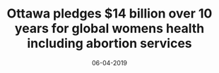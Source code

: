 ---
layout: project
title: 'Ottawa pledges $14 billion over 10 years for global womens health including abortion services'
caption: Women Deliver Conference 2019
description: >
  The CanWaCH team, along with partner organizations, successfully lobby the Canadian Government to achieve investment target at the 2019 Women Deliver Conference in Vancouver, Canada. 

  CanWaCH (The Canadian Partnership for Women and Children's Health) is a partnership of 100 organizations and associates working to ensure more women and children survive and thrive in over 1000 communities around the world. 
date: '06-04-2019'
image: 
  path: /assets/img/projects/wd960-assetcrop.png
  srcset: 
    1920w: /assets/img/projects/wd960-assetcrop.png
    960w:  /assets/img/projects/wd480-assetcrop.png
    480w:  /assets/img/projects/wd240-assetcrop.png
links:
  - title: Link to News Article
    url: https://www.thestar.com/politics/federal/2019/06/04/ottawa-pledges-14-billion-over-10-years-for-global-womens-health-including-abortion-services.html
sitemap: false
---